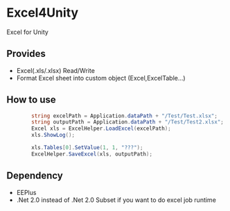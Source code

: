 # Excel4Unity
Excel for Unity

## Provides
* Excel(.xls/.xlsx) Read/Write
* Format Excel sheet into custom object (Excel,ExcelTable...)
## How to use
``` c#
        string excelPath = Application.dataPath + "/Test/Test.xlsx";
        string outputPath = Application.dataPath + "/Test/Test2.xlsx";
        Excel xls = ExcelHelper.LoadExcel(excelPath);
        xls.ShowLog();

        xls.Tables[0].SetValue(1, 1, "???");
        ExcelHelper.SaveExcel(xls, outputPath);
```

## Dependency
* EEPlus
* .Net 2.0 instead of .Net 2.0 Subset if you want to do excel job runtime
